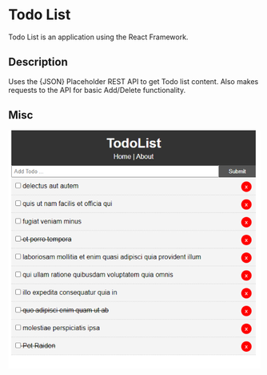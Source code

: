 # Todo List

Todo List is an application using the React Framework.

## Description

Uses the {JSON} Placeholder REST API to get Todo list content. Also makes requests to the API for basic Add/Delete functionality.

## Misc
![Todo List](https://github.com/ElisaElshamy/todo/blob/main/todolist.PNG)
